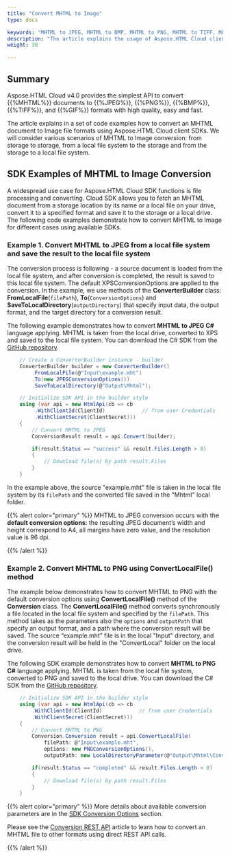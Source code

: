 ```yaml
---
title: "Convert MHTML to Image"
type: docs

keywords: "MHTML to JPEG, MHTML to BMP, MHTML to PNG, MHTML to TIFF, MHTML to GIF, MHTML conversion, MHTML file, asynchronous conversion, conversion SDK, convert MHTML to JPEG, convert MHTML to PNG, convert MHTML to GIF, SDK, SDK examples, Python, Ruby, PHP, Java, .Net, C#, Android, Swift, Node.js"
description: "The article explains the usage of Aspose.HTML Cloud client SDKs to convert MHTML to XPS by a set of examples. SDKs are available in PHP, Python, Ruby, Android, Swift, C#, Java, C++, Node.js and more."
weight: 30

---
```


## **Summary**

Aspose.HTML Cloud v4.0 provides the simplest API to convert  {{%MHTML%}} documents to {{%JPEG%}}, {{%PNG%}}, {{%BMP%}}, {{%TIFF%}}, and {{%GIF%}} formats with high quality, easy and fast. 

The article explains in a set of code examples how to convert an MHTML document to Image file formats using Aspose.HTML Cloud client SDKs. We will consider various scenarios of MHTML to Image conversion: from storage to storage, from a local file system to the storage and from the storage to a local file system.

## **SDK Examples of MHTML to Image Conversion**

A widespread use case for Aspose.HTML Cloud SDK functions is file processing and converting. Cloud SDK allows you to fetch an MHTML document from a storage location by its name or a local file on your drive, convert it to a specified format and save it to the storage or a local drive. The following code examples demonstrate how to convert MHTML to Image for different cases using available SDKs.

### **Example 1.**  Convert MHTML to JPEG from a local file system and save the result to the local file system

The conversion process is following - a source document is loaded from the local file system, and after conversion is completed, the result is saved to this local file system. The default XPSConversionOptions are applied to the conversion. In the example, we use methods of the **ConverterBuilder** class: **FromLocalFile**(`filePath`), **To**(`ConversionOptions`) and **SaveToLocalDirectory**(`outputDirectory`) that specify input data, the output format, and the target directory for a conversion result.

The following example demonstrates how to convert **MHTML to JPEG C#** language applying. MHTML is taken from the local drive, converted to XPS and saved to the local file system. You can download the C# SDK from the [GitHub repository](https://github.com/aspose-html-cloud/aspose-html-cloud-dotnet).

```c#
    // Create a ConverterBuilder instance - builder 	
    ConverterBuilder builder = new ConverterBuilder()
        .FromLocalFile(@"Input\example.mht")
        .To(new JPEGConversionOptions())
        .SaveToLocalDirectory(@"Output\Mhtml");

    // Initialize SDK API in the builder style
	using (var api = new HtmlApi(cb => cb
         .WithClientId(ClientId)            // from user Сredentials
         .WithClientSecret(ClientSecret)))
    {
        // Convert MHTML to JPEG
	    ConversionResult result = api.Convert(builder);

        if(result.Status == "success" && result.Files.Length > 0)
        {
            // Download file(s) by path result.Files 
        }        
    }
```

In the example above, the source "example.mht" file is taken in the local file system by its `filePath` and the converted file saved in the "Mhtml" local folder.

{{% alert color="primary" %}} 
MHTML to JPEG conversion occurs with the **default conversion options**: the resulting JPEG document’s width and height correspond to A4, all margins have zero value, and the resolution value is 96 dpi.

{{% /alert %}} 


### **Example 2.** Convert MHTML to PNG using ConvertLocalFile() method

The example below demonstrates how to convert MHTML to PNG with the default conversion options using **ConvertLocalFile()** method of the **Conversion** class. The **ConvertLocalFile()** method converts synchronously a file located in the local file system and specified by the `filePath`. This method takes as the parameters also the `options` and `outputPath` that specify an output format, and a path where the conversion result will be saved. The source “example.mht” file is in the local "Input" directory, and the conversion result will be held in the "ConvertLocal" folder on the local drive.

The following SDK example demonstrates how to convert **MHTML to PNG C#** language applying. MHTML is taken from the local file system, converted to PNG and saved to the local drive. You can download the C# SDK from the [GitHub repository](https://github.com/aspose-html-cloud/aspose-html-cloud-dotnet).

```c#
    // Initialize SDK API in the builder style   
    using (var api = new HtmlApi(cb => cb
        .WithClientId(ClientId)            // from user Сredentials
        .WithClientSecret(ClientSecret)))
    {
        // Convert MHTML to PNG
	    Conversion.Conversion result = api.ConvertLocalFile(
            filePath: @"Input\example.mht",
            options: new PNGConversionOptions(),
            outputPath: new LocalDirectoryParameter(@"Output\Mhtml\ConvertLocal"));

        if(result.Status == "completed" && result.Files.Length > 0)
        {
            // Download file(s) by path result.Files 
        }
    }	
```

{{% alert color="primary" %}} 
More details about available conversion parameters are in the [SDK Conversion Options](/html/conversion-api/sdk-conversion-options/) section.

Please see the [Conversion REST API](/html/conversion-api/conversion-rest-api/) article to learn how to convert an MHTML file to other formats using direct REST API calls.

{{% /alert %}} 